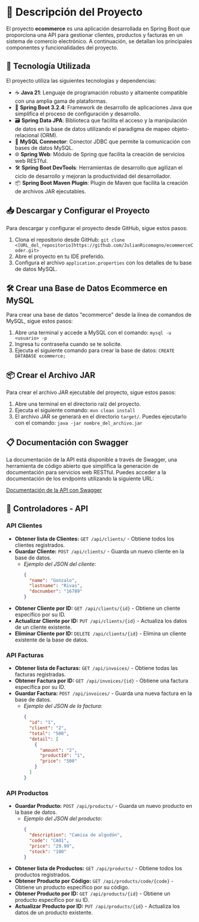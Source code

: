 # 🚀 Descripción del Proyecto

El proyecto **ecommerce** es una aplicación desarrollada en Spring Boot que proporciona una API para gestionar clientes, productos y facturas en un sistema de comercio electrónico. A continuación, se detallan los principales componentes y funcionalidades del proyecto.

## 🔧 Tecnología Utilizada

El proyecto utiliza las siguientes tecnologías y dependencias:

- ☕ **Java 21**: Lenguaje de programación robusto y altamente compatible con una amplia gama de plataformas.
- 🚀 **Spring Boot 3.2.4**: Framework de desarrollo de aplicaciones Java que simplifica el proceso de configuración y desarrollo.
- 🗃️ **Spring Data JPA**: Biblioteca que facilita el acceso y la manipulación de datos en la base de datos utilizando el paradigma de mapeo objeto-relacional (ORM).
- 🐬 **MySQL Connector**: Conector JDBC que permite la comunicación con bases de datos MySQL.
- 🌐 **Spring Web**: Módulo de Spring que facilita la creación de servicios web RESTful.
- 🛠️ **Spring Boot DevTools**: Herramientas de desarrollo que agilizan el ciclo de desarrollo y mejoran la productividad del desarrollador.
- 📦 **Spring Boot Maven Plugin**: Plugin de Maven que facilita la creación de archivos JAR ejecutables.

## 📥 Descargar y Configurar el Proyecto

Para descargar y configurar el proyecto desde GitHub, sigue estos pasos:

1. Clona el repositorio desde GitHub: `git clone <[URL_del_repositorio]https://github.com/JulianRicomagno/ecommerceCoder.git>`
2. Abre el proyecto en tu IDE preferido.
3. Configura el archivo `application.properties` con los detalles de tu base de datos MySQL.

## 🛠️ Crear una Base de Datos Ecommerce en MySQL

Para crear una base de datos "ecommerce" desde la línea de comandos de MySQL, sigue estos pasos:

1. Abre una terminal y accede a MySQL con el comando: `mysql -u <usuario> -p`
2. Ingresa tu contraseña cuando se te solicite.
3. Ejecuta el siguiente comando para crear la base de datos: `CREATE DATABASE ecommerce;`

## 📦 Crear el Archivo JAR

Para crear el archivo JAR ejecutable del proyecto, sigue estos pasos:

1. Abre una terminal en el directorio raíz del proyecto.
2. Ejecuta el siguiente comando: `mvn clean install`
3. El archivo JAR se generará en el directorio `target/`. Puedes ejecutarlo con el comando: `java -jar nombre_del_archivo.jar`

## 📋 Documentación con Swagger

La documentación de la API está disponible a través de Swagger, una herramienta de código abierto que simplifica la generación de documentación para servicios web RESTful. Puedes acceder a la documentación de los endpoints utilizando la siguiente URL:

[Documentación de la API con Swagger](http://localhost:8080/swagger-ui/index.html)

## 🌟 Controladores - API

### API Clientes
- **Obtener lista de Clientes:** `GET /api/clients/` - Obtiene todos los clientes registrados.
- **Guardar Cliente:** `POST /api/clients/` - Guarda un nuevo cliente en la base de datos.
    - *Ejemplo del JSON del cliente*:
      ```json
      {
        "name": "Gonzalo",
        "lastname": "Rivas",
        "docnumber": "16789"
      }
      ```
- **Obtener Cliente por ID:** `GET /api/clients/{id}` - Obtiene un cliente específico por su ID.
- **Actualizar Cliente por ID:** `PUT /api/clients/{id}` - Actualiza los datos de un cliente existente.
- **Eliminar Cliente por ID:** `DELETE /api/clients/{id}` - Elimina un cliente existente de la base de datos.

### API Facturas
- **Obtener lista de Facturas:** `GET /api/invoices/` - Obtiene todas las facturas registradas.
- **Obtener Factura por ID:** `GET /api/invoices/{id}` - Obtiene una factura específica por su ID.
- **Guardar Factura:** `POST /api/invoices/` - Guarda una nueva factura en la base de datos.
    - *Ejemplo del JSON de la factura*:
      ```json
      {
        "id": "1",
        "client": "2",
        "total": "500",
        "detail": [
          {
            "amount": "2",
            "productId": "1",
            "price": "500"
          }
        ]
      }
      ```

### API Productos
- **Guardar Producto:** `POST /api/products/` - Guarda un nuevo producto en la base de datos.
    - *Ejemplo del JSON del producto*:
      ```json
      {
        "description": "Camisa de algodón",
        "code": "CA01",
        "price": "29.99",
        "stock": "100"
      }
      ```
- **Obtener lista de Productos:** `GET /api/products/` - Obtiene todos los productos registrados.
- **Obtener Producto por Código:** `GET /api/products/code/{code}` - Obtiene un producto específico por su código.
- **Obtener Producto por ID:** `GET /api/products/{id}` - Obtiene un producto específico por su ID.
- **Actualizar Producto por ID:** `PUT /api/products/{id}` - Actualiza los datos de un producto existente.

